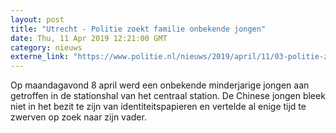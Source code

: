```yaml
---
layout: post
title: "Utrecht - Politie zoekt familie onbekende jongen"
date: Thu, 11 Apr 2019 12:21:00 GMT
category: nieuws
externe_link: "https://www.politie.nl/nieuws/2019/april/11/03-politie-zoekt-familie-onbekende-jongen.html"
---
```


Op maandagavond 8 april werd een onbekende minderjarige jongen aan getroffen in de stationshal van het centraal station. De Chinese jongen bleek niet in het bezit te zijn van identiteitspapieren en vertelde al enige tijd te zwerven op zoek naar zijn vader.
